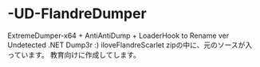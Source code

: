 # -UD-FlandreDumper
ExtremeDumper-x64 + AntiAntiDump + LoaderHook to Rename ver
Undetected .NET Dump3r :)
iloveFlandreScarlet
zipの中に、元のソースが入っています。
教育向けに作成してします。
